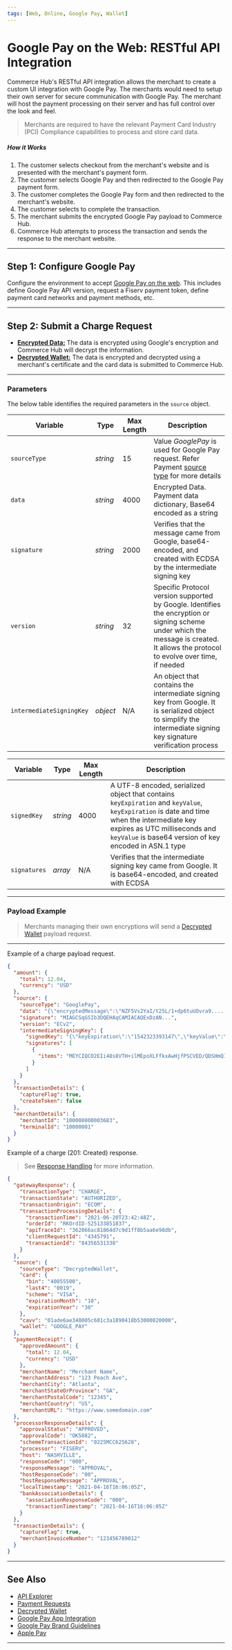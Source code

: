 ```yaml
---
tags: [Web, Online, Google Pay, Wallet]
---
```


# Google Pay on the Web: RESTful API Integration

Commerce Hub's RESTful API integration allows the merchant to create a custom UI integration with Google Pay. The merchants would need to setup their own server for secure communication with Google Pay. The merchant will host the payment processing on their server and has full control over the look and feel.

<!-- theme: warning -->
> Merchants are required to have the relevant Payment Card Industry (PCI) Compliance capabilities to process and store card data.

##### How it Works

1. The customer selects checkout from the merchant's website and is presented with the merchant's payment form.
2. The customer selects Google Pay and then redirected to the Google Pay payment form.
3. The customer completes the Google Pay form and then redirected to the merchant's website.
4. The customer selects to complete the transaction.
5. The merchant submits the encrypted Google Pay payload to Commerce Hub.
6. Commerce Hub attempts to process the transaction and sends the response to the merchant website.

---

## Step 1: Configure Google Pay

Configure the environment to accept [Google Pay on the web](https://developers.google.com/pay/api/web/guides/tutorial). This includes define Google Pay API version, request a Fiserv payment token, define payment card networks and payment methods, etc.

---

## Step 2: Submit a Charge Request

- [**Encrypted Data:**](#parameters) The data is encrypted using Google's encryption and Commerce Hub will decrypt the information.
- [**Decrypted Wallet:**](?path=docs/Resources/Guides/Payment-Sources/Decrypted-Wallet.md) The data is encrypted and decrypted using a merchant's certificate and the card data is submitted to Commerce Hub.

---

### Parameters

<!--
type: tab
titles: source, intermediateSigningKey
-->

The below table identifies the required parameters in the `source` object.

| Variable | Type| Max Length | Description |
|---------|----------|-------|---------|
| `sourceType` | *string* | 15 | Value *GooglePay* is used for Google Pay request. Refer Payment [source type](?path=docs/Resources/Guides/Payment-Sources/Source-Type.md) for more details |
| `data` | *string* | 4000 | Encrypted Data. Payment data dictionary, Base64 encoded as a string |
| `signature` | *string* | 2000 | Verifies that the message came from Google, base64-encoded, and created with ECDSA by the intermediate signing key |
| `version` | *string* | 32 | Specific Protocol version supported by Google. Identifies the encryption or signing scheme under which the message is created. It allows the protocol to evolve over time, if needed |
| `intermediateSigningKey` | *object* | N/A | An object that contains the intermediate signing key from Google. It is serialized object to simplify the intermediate signing key signature verification process |

<!--
type: tab
-->

| Variable | Type| Max Length | Description |
|---------|----------|-------|---------|
| `signedKey` | *string* | 4000 | A UTF-8 encoded, serialized object that contains `keyExpiration` and `keyValue`, `keyExpiration` is date and time when the intermediate key expires as UTC milliseconds and `keyValue` is base64 version of key encoded in ASN.1 type |
| `signatures` | *array* | N/A | Verifies that the intermediate signing key came from Google. It is base64-encoded, and created with ECDSA |

<!-- type: tab-end -->

---

### Payload Example

<!-- theme:info -->
> Merchants managing their own encryptions will send a [Decrypted Wallet](?path=docs/Resources/Guides/Payment-Sources/Decrypted-Wallet.md) payload request.

---

<!--
type: tab
titles: Request, Response
-->

Example of a charge payload request.

```json
{
  "amount": {
    "total": 12.04,
    "currency": "USD"
  },
  "source": {
    "sourceType": "GooglePay",
    "data": "{\"encryptedMessage\":\"NZF5Vs2YaI/t25L/1+dp6tuUOvra9.....\",\"ephemeralPublicKey\":\"BAhnPIWrCXWv/45GFK0mNAtQj.....\\u003d\",\"tag\":\"liBzKfGcO+FclHg7XuqRJxR.....\"}",
    "signature": "MIAGCSqGSIb3DQEHAqCAMIACAQExDzAN...",
    "version": "ECv2",
    "intermediateSigningKey": {
      "signedKey": "{\"keyExpiration\":\"1542323393147\",\"keyValue\":\"MFkwEwYHKoZIzj0CAQYIKoZIzj0DAQcDQgAE/1+3HBVSbdv+j7NaArdgMyoSAM43yRy.....\\u003d\\u003d\"}",
      "signatures": [
        {
          "items": "MEYCIQCO2EIi48s8VTH+ilMEpoXLFfkxAwHjfPSCVED/QDSHmQIhALLJmrUlNAY8hDQRV/y1iKZGsWpeNmIP+z+tCQHQxP0v"
        }
      ]
    }
  },
  "transactionDetails": {
    "captureFlag": true,
    "createToken": false
  },
  "merchantDetails": {
    "merchantId": "100008000003683",
    "terminalId": "10000001"
  }
}
```

<!--
type: tab
-->

Example of a charge (201: Created) response.

<!-- theme: info -->
> See [Response Handling](?path=docs/Resources/Guides/Response-Codes/Response-Handling.md) for more information.

```json
{
  "gatewayResponse": {
    "transactionType": "CHARGE",
    "transactionState": "AUTHORIZED",
    "transactionOrigin": "ECOM",
    "transactionProcessingDetails": {
      "transactionTime": "2021-06-20T23:42:48Z",
      "orderId": "RKOrdID-525133851837",
      "apiTraceId": "362866ac81864d7c9d1ff8b5aa6e98db",
      "clientRequestId": "4345791",
      "transactionId": "84356531338"
    }
  },
  "source": {
    "sourceType": "DecryptedWallet",
    "card": {
      "bin": "40055500",
      "last4": "0019",
      "scheme": "VISA",
      "expirationMonth": "10",
      "expirationYear": "30"
    },
    "cavv": "01ade6ae340005c681c3a1890418b53000020000",
    "wallet": "GOOGLE_PAY"
  },
  "paymentReceipt": {
    "approvedAmount": {
      "total": 12.04,
      "currency": "USD"
    },
    "merchantName": "Merchant Name",
    "merchantAddress": "123 Peach Ave",
    "merchantCity": "Atlanta",
    "merchantStateOrProvince": "GA",
    "merchantPostalCode": "12345",
    "merchantCountry": "US",
    "merchantURL": "https://www.somedomain.com"
  },
  "processorResponseDetails": {
    "approvalStatus": "APPROVED",
    "approvalCode": "OK5882",
    "schemeTransactionId": "0225MCC625628",
    "processor": "FISERV",
    "host": "NASHVILLE",
    "responseCode": "000",
    "responseMessage": "APPROVAL",
    "hostResponseCode": "00",
    "hostResponseMessage": "APPROVAL",
    "localTimestamp": "2021-04-16T16:06:05Z",
    "bankAssociationDetails": {
      "associationResponseCode": "000",
      "transactionTimestamp": "2021-04-16T16:06:05Z"
    }
  },
  "transactionDetails": {
    "captureFlag": true,
    "merchantInvoiceNumber": "123456789012"
  }
}
```

<!-- type: tab-end -->

---

## See Also

- [API Explorer](../api/?type=post&path=/payments/v1/charges)
- [Payment Requests](?path=docs/Resources/API-Documents/Payments/Payments.md)
- [Decrypted Wallet](?path=docs/Resources/Guides/Payment-Sources/Decrypted-Wallet.md)
- [Google Pay App Integration](?path=docs/Online-Mobile-Digital/Wallets-AltPayments/Google-Pay/Google-Pay-App.md)
- [Google Pay Brand Guidelines](https://developers.google.com/pay/api/web/guides/brand-guidelines)
- [Apple Pay](?path=docs/Online-Mobile-Digital/Wallets-AltPayments/Apple-Pay/Apple-Pay.md)

<!---
- [Samsung Pay](?path=docs/Online-Mobile-Digital/Wallets-AltPayments/Samsung-Pay/Samsung-Pay.md)
- [Google Pay Web Integration - Hosted Page](?path=docs/Online-Mobile-Digital/Wallets-AltPayments/Google-Pay/Google-Pay-Web-HPP.md)
-->

---
